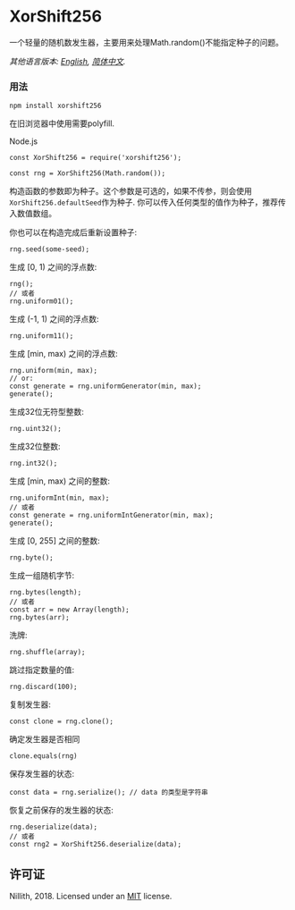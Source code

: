 # XorShift256
一个轻量的随机数发生器，主要用来处理Math.random()不能指定种子的问题。

*其他语言版本: [English](README.md), [简体中文](README.zh-cn.md).*

### 用法

    npm install xorshift256

在旧浏览器中使用需要polyfill.

Node.js

    const XorShift256 = require('xorshift256');

    const rng = XorShift256(Math.random());

构造函数的参数即为种子。这个参数是可选的，如果不传参，则会使用`XorShift256.defaultSeed`作为种子. 你可以传入任何类型的值作为种子，推荐传入数值数组。

你也可以在构造完成后重新设置种子:

    rng.seed(some-seed);

生成 [0, 1) 之间的浮点数:

    rng();
    // 或者
    rng.uniform01();

生成 (-1, 1) 之间的浮点数:

    rng.uniform11();

生成 [min, max) 之间的浮点数:

    rng.uniform(min, max);
    // or:
    const generate = rng.uniformGenerator(min, max);
    generate();

生成32位无符型整数:

    rng.uint32();

生成32位整数:

    rng.int32();

生成 [min, max) 之间的整数:

    rng.uniformInt(min, max);
    // 或者
    const generate = rng.uniformIntGenerator(min, max);
    generate();

生成 [0, 255] 之间的整数:

    rng.byte();

生成一组随机字节:

    rng.bytes(length);
    // 或者
    const arr = new Array(length);
    rng.bytes(arr);

洗牌:

    rng.shuffle(array);

跳过指定数量的值:

    rng.discard(100);

复制发生器:

    const clone = rng.clone();

确定发生器是否相同

    clone.equals(rng)

保存发生器的状态:

    const data = rng.serialize(); // data 的类型是字符串

恢复之前保存的发生器的状态:

    rng.deserialize(data);
    // 或者
    const rng2 = XorShift256.deserialize(data);


## 许可证

Nillith, 2018. Licensed under an [MIT](LICENSE.txt) license.
